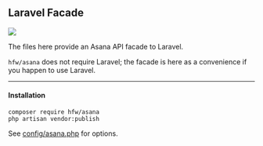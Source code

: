 ## Laravel Facade

![](https://img.shields.io/badge/laravel-5|6|7|8-darkred)

The files here provide an Asana API facade to Laravel.

`hfw/asana` does not require Laravel; the facade is here as a convenience if you happen to use Laravel.

---

#### Installation

```
composer require hfw/asana
php artisan vendor:publish
```

See [config/asana.php](config/asana.php) for options.